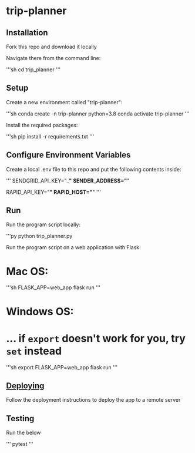 # trip-planner

## Installation

Fork this repo and download it locally

Navigate there from the command line:

'''sh
cd trip_planner
'''


## Setup

Create a new environment called "trip-planner":

'''sh
conda create -n trip-planner python=3.8
conda activate trip-planner
'''

Install the required packages:

'''sh
pip install -r requirements.txt
'''

## Configure Environment Variables

Create a local .env file to this repo and put the following contents inside:

'''
SENDGRID_API_KEY="_______________"
SENDER_ADDRESS="______________"

RAPID_API_KEY="______________"
RAPID_HOST="______________"
'''

## Run

Run the program script locally:

'''py
python trip_planner.py

Run the program script on a web application with Flask:

# Mac OS:

'''sh
FLASK_APP=web_app flask run
'''

# Windows OS:
# ... if `export` doesn't work for you, try `set` instead

'''sh
export FLASK_APP=web_app
flask run
'''

## [Deploying](/DEPLOYING.md)

Follow the deployment instructions to deploy the app to a remote server

## Testing

Run the below

'''
pytest
'''